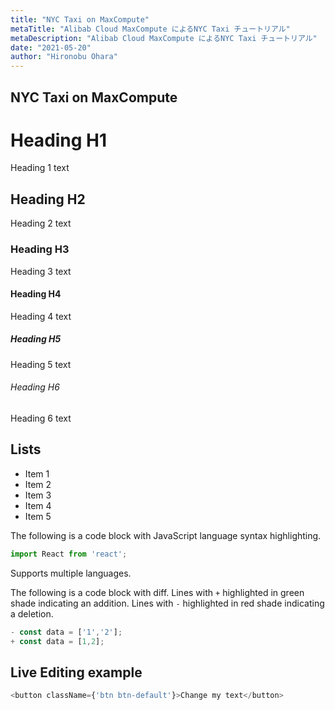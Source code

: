 ```yaml
---
title: "NYC Taxi on MaxCompute"
metaTitle: "Alibab Cloud MaxCompute によるNYC Taxi チュートリアル"
metaDescription: "Alibab Cloud MaxCompute によるNYC Taxi チュートリアル"
date: "2021-05-20"
author: "Hironobu Ohara"
---
```


## NYC Taxi on MaxCompute




# Heading H1
Heading 1 text

## Heading H2
Heading 2 text

### Heading H3
Heading 3 text

#### Heading H4
Heading 4 text

##### Heading H5
Heading 5 text

###### Heading H6
Heading 6 text

## Lists
- Item 1
- Item 2
- Item 3
- Item 4
- Item 5

The following is a code block with JavaScript language syntax highlighting.

```javascript
import React from 'react';
```

Supports multiple languages.

The following is a code block with diff. Lines with `+` highlighted in green shade indicating an addition. Lines with `-` highlighted in red shade indicating a deletion.

```javascript
- const data = ['1','2'];
+ const data = [1,2];
```

## Live Editing example

```javascript react-live=true
<button className={'btn btn-default'}>Change my text</button>
```


